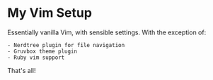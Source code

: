 # My Vim Setup

Essentially vanilla Vim, with sensible settings. With the exception of:

```
- Nerdtree plugin for file navigation
- Gruvbox theme plugin
- Ruby vim support
```

That's all!
